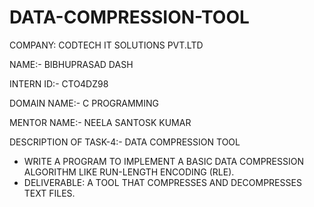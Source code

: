# DATA-COMPRESSION-TOOL
COMPANY: CODTECH IT SOLUTIONS PVT.LTD

NAME:- BIBHUPRASAD DASH

INTERN ID:- CTO4DZ98

DOMAIN NAME:- C PROGRAMMING

MENTOR NAME:- NEELA SANTOSK KUMAR

DESCRIPTION OF TASK-4:- DATA COMPRESSION TOOL
* WRITE A PROGRAM TO IMPLEMENT A BASIC DATA COMPRESSION ALGORITHM LIKE RUN-LENGTH ENCODING (RLE).
* DELIVERABLE: A TOOL THAT COMPRESSES AND DECOMPRESSES TEXT FILES.
